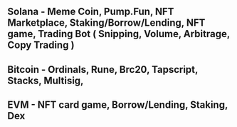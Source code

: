 ## Solana - Meme Coin, Pump.Fun, NFT Marketplace, Staking/Borrow/Lending, NFT game, Trading Bot ( Snipping, Volume, Arbitrage, Copy Trading )
## Bitcoin - Ordinals, Rune, Brc20, Tapscript, Stacks, Multisig, 
## EVM - NFT card game, Borrow/Lending, Staking, Dex
